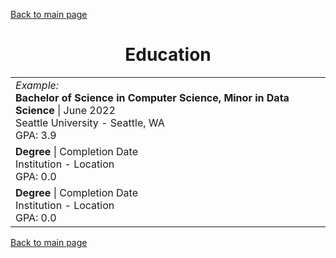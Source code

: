 [Back to main page](./../README.md)

<h1 align="center">Education</h1>
<table>
  <tr>
    <td>
      <i>Example:</i><br />
      <b>Bachelor of Science in Computer Science, Minor in Data Science</b> | June 2022<br />
      Seattle University - Seattle, WA<br />
      GPA: 3.9
    </td>
  </tr>
  <tr>
    <td>
      <b>Degree</b> | Completion Date<br />
      Institution - Location<br />
      GPA: 0.0
    </td>
  </tr>
  <tr>
    <td>
      <b>Degree</b> | Completion Date<br />
      Institution - Location<br />
      GPA: 0.0
    </td>
  </tr>
</table>

[Back to main page](./../README.md)
